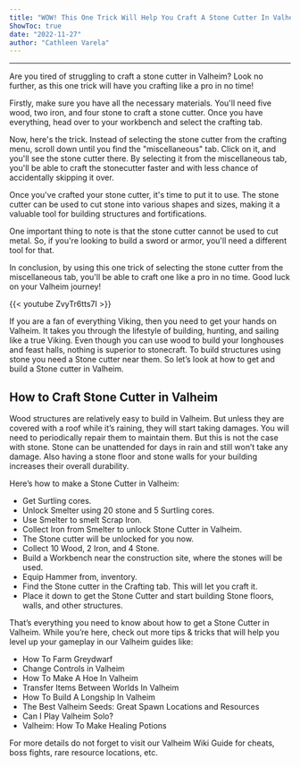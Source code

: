 ```yaml
---
title: "WOW! This One Trick Will Help You Craft A Stone Cutter In Valheim Like A Pro!"
ShowToc: true 
date: "2022-11-27"
author: "Cathleen Varela"
---
```

*****
Are you tired of struggling to craft a stone cutter in Valheim? Look no further, as this one trick will have you crafting like a pro in no time!

Firstly, make sure you have all the necessary materials. You'll need five wood, two iron, and four stone to craft a stone cutter. Once you have everything, head over to your workbench and select the crafting tab.

Now, here's the trick. Instead of selecting the stone cutter from the crafting menu, scroll down until you find the "miscellaneous" tab. Click on it, and you'll see the stone cutter there. By selecting it from the miscellaneous tab, you'll be able to craft the stonecutter faster and with less chance of accidentally skipping it over.

Once you've crafted your stone cutter, it's time to put it to use. The stone cutter can be used to cut stone into various shapes and sizes, making it a valuable tool for building structures and fortifications.

One important thing to note is that the stone cutter cannot be used to cut metal. So, if you're looking to build a sword or armor, you'll need a different tool for that.

In conclusion, by using this one trick of selecting the stone cutter from the miscellaneous tab, you'll be able to craft one like a pro in no time. Good luck on your Valheim journey!

{{< youtube ZvyTr6tts7I >}} 



If you are a fan of everything Viking, then you need to get your hands on Valheim. It takes you through the lifestyle of building, hunting, and sailing like a true Viking. Even though you can use wood to build your longhouses and feast halls, nothing is superior to stonecraft. To build structures using stone you need a Stone cutter near them. So let’s look at how to get and build a Stone cutter in Valheim.
 
## How to Craft Stone Cutter in Valheim
 
Wood structures are relatively easy to build in Valheim. But unless they are covered with a roof while it’s raining, they will start taking damages. You will need to periodically repair them to maintain them. But this is not the case with stone. Stone can be unattended for days in rain and still won’t take any damage. Also having a stone floor and stone walls for your building increases their overall durability.
 
Here’s how to make a Stone Cutter in Valheim:
 
- Get Surtling cores.
 - Unlock Smelter using 20 stone and 5 Surtling cores.
 - Use Smelter to smelt Scrap Iron.
 - Collect Iron from Smelter to unlock Stone Cutter in Valheim.
 - The Stone cutter will be unlocked for you now.
 - Collect 10 Wood, 2 Iron, and 4 Stone.
 - Build a Workbench near the construction site, where the stones will be used.
 - Equip Hammer from, inventory.
 - Find the Stone cutter in the Crafting tab. This will let you craft it.
 - Place it down to get the Stone Cutter and start building Stone floors, walls, and other structures.

 
That’s everything you need to know about how to get a Stone Cutter in Valheim. While you’re here, check out more tips & tricks that will help you level up your gameplay in our Valheim guides like:
 
- How To Farm Greydwarf
 - Change Controls in Valheim
 - How To Make A Hoe In Valheim
 - Transfer Items Between Worlds In Valheim
 - How To Build A Longship In Valheim
 - The Best Valheim Seeds: Great Spawn Locations and Resources
 - Can I Play Valheim Solo?
 - Valheim: How To Make Healing Potions

 
For more details do not forget to visit our Valheim Wiki Guide for cheats, boss fights, rare resource locations, etc.




